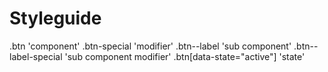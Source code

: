 # Styleguide

.btn                      'component'
.btn-special              'modifier'
.btn--label               'sub component'
.btn--label-special       'sub component modifier'
.btn[data-state="active"] 'state'
